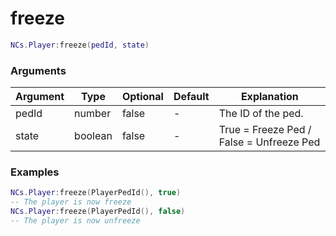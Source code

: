 # freeze

```lua
NCs.Player:freeze(pedId, state)
```

### Arguments
| Argument     | Type    | Optional   | Default | Explanation                              |
|--------------|---------|------------|---------|------------------------------------------|
| pedId        | number  | false      | -       | The ID of the ped.                       |
| state        | boolean | false      | -       | True = Freeze Ped / False = Unfreeze Ped |

### Examples
```lua
NCs.Player:freeze(PlayerPedId(), true)
-- The player is now freeze
NCs.Player:freeze(PlayerPedId(), false)
-- The player is now unfreeze
```